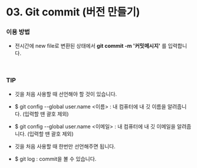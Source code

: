 # 03. Git commit (버전 만들기)

### 이용 방법

- 전시간에 new file로 변환된 상태에서 **git commit -m '커밋메시지'** 를 입력합니다.
<br>


### TIP

- 깃을 처음 사용할 때 선언해야 할 것이 있습니다.
- $ git config --global user.name <이름> : 내 컴퓨터에 내 깃 이름을 알려줍니다. (입력할 땐 괄호 제외)
- $ git config --global user.name <이메일> : 내 컴퓨터에 내 깃 이메일을 알려줍니다. (입력할 땐 괄호 제외)
- 깃을 처음 사용할 때 한번만 선언해주면 됩니다.

- $ git log : commit을 볼 수 있습니다.
